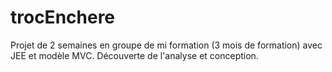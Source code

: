 # trocEnchere

Projet de 2 semaines en groupe de mi formation (3 mois de formation) avec JEE et modèle MVC. Découverte de l'analyse et conception.
